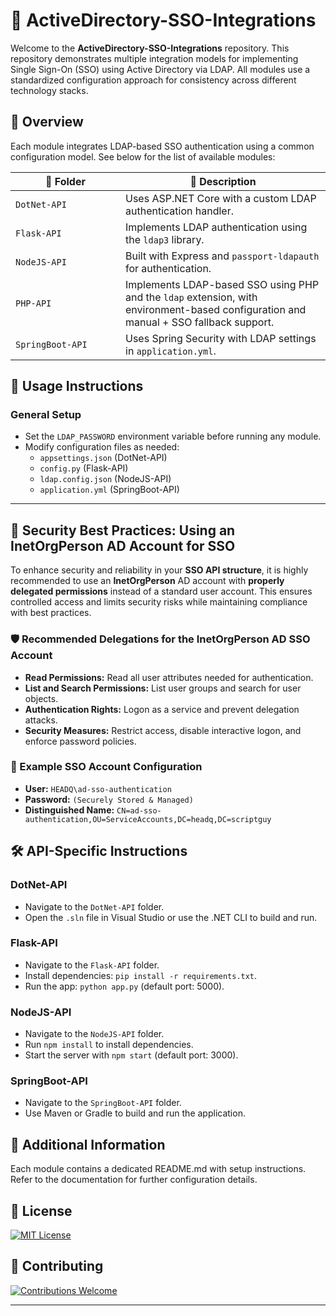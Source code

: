 <h1>🔹 ActiveDirectory-SSO-Integrations</h1>
<p>
  Welcome to the <strong>ActiveDirectory-SSO-Integrations</strong> repository. 
  This repository demonstrates multiple integration models for implementing 
  Single Sign-On (SSO) using Active Directory via LDAP. All modules use a 
  standardized configuration approach for consistency across different technology stacks.
</p>

<h2>📝 Overview</h2>
<p>
  Each module integrates LDAP-based SSO authentication using a common configuration model. See below for the list of available modules:
</p>

<table>
  <thead>
    <tr>
      <th style="min-width: 160px;">📁 Folder</th>
      <th>🔧 Description</th>
    </tr>
  </thead>
  <tbody>
    <tr>
      <td><code>DotNet-API</code></td>
      <td>Uses ASP.NET Core with a custom LDAP authentication handler.</td>
    </tr>
    <tr>
      <td><code>Flask-API</code></td>
      <td>Implements LDAP authentication using the <code>ldap3</code> library.</td>
    </tr>
    <tr>
      <td><code>NodeJS-API</code></td>
      <td>Built with Express and <code>passport-ldapauth</code> for authentication.</td>
    </tr>
    <tr>
      <td><code>PHP-API</code></td>
      <td>Implements LDAP-based SSO using PHP and the <code>ldap</code> extension, with environment-based configuration and manual + SSO fallback support.</td>
    </tr>
    <tr>
      <td><code>SpringBoot-API</code></td>
      <td>Uses Spring Security with LDAP settings in <code>application.yml</code>.</td>
    </tr>
  </tbody>
</table>

<h2>🚀 Usage Instructions</h2>

<h3>General Setup</h3>
<ul>
  <li>Set the <code>LDAP_PASSWORD</code> environment variable before running any module.</li>
  <li>Modify configuration files as needed:
    <ul>
      <li><code>appsettings.json</code> (DotNet-API)</li>
      <li><code>config.py</code> (Flask-API)</li>
      <li><code>ldap.config.json</code> (NodeJS-API)</li>
      <li><code>application.yml</code> (SpringBoot-API)</li>
    </ul>
  </li>
</ul>

<hr />

<h2>🔐 Security Best Practices: Using an InetOrgPerson AD Account for SSO</h2>

<p>
  To enhance security and reliability in your <strong>SSO API structure</strong>, it is highly recommended to use an 
  <strong>InetOrgPerson</strong> AD account with <strong>properly delegated permissions</strong> instead of a standard 
  user account. This ensures controlled access and limits security risks while maintaining compliance with best practices.
</p>

<h3>🛡️ Recommended Delegations for the InetOrgPerson AD SSO Account</h3>
<ul>
  <li><strong>Read Permissions:</strong> Read all user attributes needed for authentication.</li>
  <li><strong>List and Search Permissions:</strong> List user groups and search for user objects.</li>
  <li><strong>Authentication Rights:</strong> Logon as a service and prevent delegation attacks.</li>
  <li><strong>Security Measures:</strong> Restrict access, disable interactive logon, and enforce password policies.</li>
</ul>

<h3>📌 Example SSO Account Configuration</h3>
<ul>
  <li><strong>User:</strong> <code>HEADQ\ad-sso-authentication</code></li>
  <li><strong>Password:</strong> <code>(Securely Stored & Managed)</code></li>
  <li><strong>Distinguished Name:</strong> <code>CN=ad-sso-authentication,OU=ServiceAccounts,DC=headq,DC=scriptguy</code></li>
</ul>

<h2>🛠️ API-Specific Instructions</h2>

<h3>DotNet-API</h3>
<ul>
  <li>Navigate to the <code>DotNet-API</code> folder.</li>
  <li>Open the <code>.sln</code> file in Visual Studio or use the .NET CLI to build and run.</li>
</ul>

<h3>Flask-API</h3>
<ul>
  <li>Navigate to the <code>Flask-API</code> folder.</li>
  <li>Install dependencies: <code>pip install -r requirements.txt</code>.</li>
  <li>Run the app: <code>python app.py</code> (default port: 5000).</li>
</ul>

<h3>NodeJS-API</h3>
<ul>
  <li>Navigate to the <code>NodeJS-API</code> folder.</li>
  <li>Run <code>npm install</code> to install dependencies.</li>
  <li>Start the server with <code>npm start</code> (default port: 3000).</li>
</ul>

<h3>SpringBoot-API</h3>
<ul>
  <li>Navigate to the <code>SpringBoot-API</code> folder.</li>
  <li>Use Maven or Gradle to build and run the application.</li>
</ul>

<h2>📌 Additional Information</h2>
<p>Each module contains a dedicated README.md with setup instructions. Refer to the documentation for further configuration details.</p>

<h2>📜 License</h2>
<p>
  <a href="LICENSE" target="_blank">
    <img src="https://img.shields.io/badge/License-MIT-blue.svg" alt="MIT License">
  </a>
</p>

<h2>🤝 Contributing</h2>
<p>
  <a href="CONTRIBUTING.md" target="_blank">
    <img src="https://img.shields.io/badge/Contributions-Welcome-brightgreen.svg" alt="Contributions Welcome">
  </a>
</p>

<hr />
